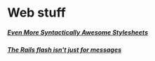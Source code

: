 # Web stuff

##### [Even More Syntactically Awesome Stylesheets](http://robots.thoughtbot.com/post/29895997507/even-more-syntactically-awesome-stylesheets?utm_source=rubyweekly&utm_medium=email)
##### [The Rails flash isn't just for messages](http://henrik.nyh.se/octopress/2012/08/the-rails-flash/?utm_source=rubyweekly&utm_medium=email)